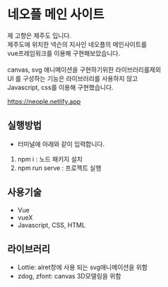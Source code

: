 # 네오플 메인 사이트
제 고향은 제주도 입니다.<br/>
제주도에 위치한 넥슨의 지사인 네오플의 메인사이트를<br/>
vue프레임워크를 이용해 구현해보았습니다.<br/>
<br/>
canvas, svg 애니메이션을 구현하기위한 라이브러리를제외<br/>
UI 를 구성하는 기능은 라이브러리를 사용하지 않고<br/>
Javascript, css를 이용해 구현했습니다.<br/>

https://neople.netlify.app

## 실행방법
- 터미널에 아래와 같이 입력합니다.
1. npm i : 노드 패키지 설치
2. npm run serve : 프로젝트 실행


## 사용기술
- Vue
- vueX
- Javascript, CSS, HTML

## 라이브러리
- Lottie: alret창에 사용 되는 svg애니메이션을 위함
- zdog, zfont: canvas 3D모델링을 위함
<br/>


